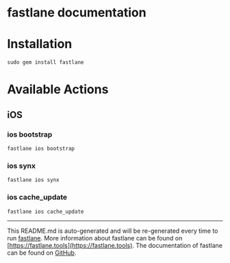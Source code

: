 fastlane documentation
================
# Installation
```
sudo gem install fastlane
```
# Available Actions
## iOS
### ios bootstrap
```
fastlane ios bootstrap
```

### ios synx
```
fastlane ios synx
```

### ios cache_update
```
fastlane ios cache_update
```


----

This README.md is auto-generated and will be re-generated every time to run [fastlane](https://fastlane.tools).
More information about fastlane can be found on [https://fastlane.tools](https://fastlane.tools).
The documentation of fastlane can be found on [GitHub](https://github.com/fastlane/fastlane/tree/master/fastlane).
